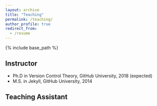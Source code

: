 ```yaml
---
layout: archive
title: "Teaching"
permalink: /teaching/
author_profile: true
redirect_from:
  - /resume
---
```


{% include base_path %}

## Instructor
    
* Ph.D in Version Control Theory, GitHub University, 2018 (expected)
* M.S. in Jekyll, GitHub University, 2014

## Teaching Assistant
